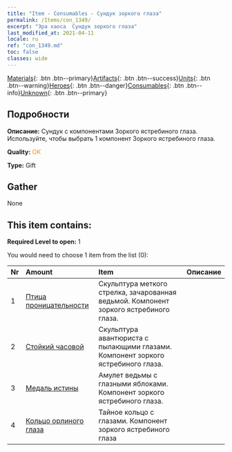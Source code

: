 ```yaml
---
title: "Item - Consumables - Сундук зоркого глаза"
permalink: /Items/con_1349/
excerpt: "Эра хаоса  Сундук зоркого глаза"
last_modified_at: 2021-04-11
locale: ru
ref: "con_1349.md"
toc: false
classes: wide
---
```

 [Materials](/ru/Items/){: .btn .btn--primary}[Artifacts](/ru/Items/Artifacts/){: .btn .btn--success}[Units](/ru/Items/Units/){: .btn .btn--warning}[Heroes](/ru/Items/Heroes/){: .btn .btn--danger}[Consumables](/ru/Items/Consumables/){: .btn .btn--info}[Unknown](/ru/Items/Unknown/){: .btn .btn--primary}

## Подробности
 **Описание:** Сундук с компонентами Зоркого ястребиного глаза. Используйте, чтобы выбрать 1 компонент Зоркого ястребиного глаза.

 **Quality:** <span style="color: #FF8C00">OK</span>

 **Type:** Gift

## Gather

  None

## This item contains:

 **Required Level to open:** 1

 You would need to choose 1 item from the list (0):

  | Nr | Amount |     Item    | Описание |
  |:---|:-------|:------------|:-----------:|
  | 1 | [Птица проницательности](/ru/Items/art_132/) | Скульптура меткого стрелка, зачарованная ведьмой. Компонент зоркого ястребиного глаза. | 
  | 2 | [Стойкий часовой](/ru/Items/art_133/) | Скульптура авантюриста с пылающими глазами. Компонент зоркого ястребиного глаза. | 
  | 3 | [Медаль истины](/ru/Items/art_134/) | Амулет ведьмы с глазными яблоками. Компонент зоркого ястребиного глаза. | 
  | 4 | [Кольцо орлиного глаза](/ru/Items/art_135/) | Тайное кольцо с глазами. Компонент зоркого ястребиного глаза | 
